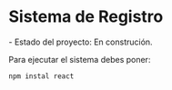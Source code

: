 <h1>Sistema de Registro</h1>
- Estado del proyecto: En construción.

Para ejecutar el sistema debes poner:

```npm instal react```
